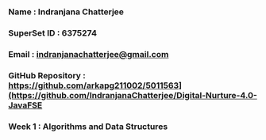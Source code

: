 ### Name : Indranjana Chatterjee
### SuperSet ID : 6375274
### Email : indranjanachatterjee@gmail.com
### GitHub Repository : https://github.com/arkapg211002/5011563](https://github.com/IndranjanaChatterjee/Digital-Nurture-4.0-JavaFSE
### Week 1 : Algorithms and Data Structures
